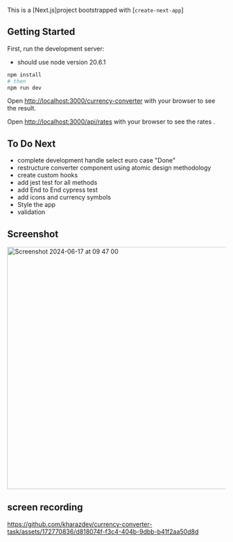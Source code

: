 This is a [Next.js]project bootstrapped with [`create-next-app`]

## Getting Started

First, run the development server:

- should use node version 20.6.1

```bash
npm install
# then
npm run dev
```

Open [http://localhost:3000/currency-converter](http://localhost:3000/currency-converter) with your browser to see the result.

Open [http://localhost:3000/api/rates](http://localhost:3000/api/rates) with your browser to see the rates .

## To Do Next

- complete development handle select euro case "Done"
- restructure converter component using atomic design methodology
- create custom hooks
- add jest test for all methods
- add End to End cypress test
- add icons and currency symbols
- Style the app
- validation

## Screenshot

<img width="558" alt="Screenshot 2024-06-17 at 09 47 00" src="https://github.com/kharazdev/currency-converter-task/assets/172770836/1d6e9d6c-573d-47d5-9273-4c9a509a6920">

## screen recording

https://github.com/kharazdev/currency-converter-task/assets/172770836/d818074f-f3c4-404b-9dbb-b41f2aa50d8d

